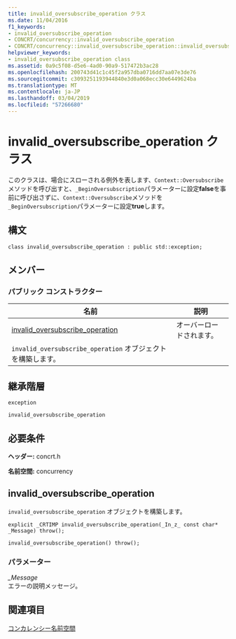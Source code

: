 ```yaml
---
title: invalid_oversubscribe_operation クラス
ms.date: 11/04/2016
f1_keywords:
- invalid_oversubscribe_operation
- CONCRT/concurrency::invalid_oversubscribe_operation
- CONCRT/concurrency::invalid_oversubscribe_operation::invalid_oversubscribe_operation
helpviewer_keywords:
- invalid_oversubscribe_operation class
ms.assetid: 0a9c5f08-d5e6-4ad0-90a9-517472b3ac28
ms.openlocfilehash: 200743d41c1c45f2a957dba0716dd7aa07e3de76
ms.sourcegitcommit: c3093251193944840e3d0a068ecc30e6449624ba
ms.translationtype: MT
ms.contentlocale: ja-JP
ms.lasthandoff: 03/04/2019
ms.locfileid: "57266680"
---
```

# <a name="invalidoversubscribeoperation-class"></a>invalid_oversubscribe_operation クラス

このクラスは、場合にスローされる例外を表します、`Context::Oversubscribe`メソッドを呼び出すと、`_BeginOversubscription`パラメーターに設定**false**を事前に呼び出さずに、`Context::Oversubscribe`メソッドを`_BeginOversubscription`パラメーターに設定**true**します。

## <a name="syntax"></a>構文

```
class invalid_oversubscribe_operation : public std::exception;
```

## <a name="members"></a>メンバー

### <a name="public-constructors"></a>パブリック コンストラクター

|名前|説明|
|----------|-----------------|
|[invalid_oversubscribe_operation](#ctor)|オーバーロードされます。 
  `invalid_oversubscribe_operation` オブジェクトを構築します。|

## <a name="inheritance-hierarchy"></a>継承階層

`exception`

`invalid_oversubscribe_operation`

## <a name="requirements"></a>必要条件

**ヘッダー:** concrt.h

**名前空間:** concurrency

##  <a name="ctor"></a> invalid_oversubscribe_operation


  `invalid_oversubscribe_operation` オブジェクトを構築します。

```
explicit _CRTIMP invalid_oversubscribe_operation(_In_z_ const char* _Message) throw();

invalid_oversubscribe_operation() throw();
```

### <a name="parameters"></a>パラメーター

*_Message*<br/>
エラーの説明メッセージ。

## <a name="see-also"></a>関連項目

[コンカレンシー名前空間](concurrency-namespace.md)
